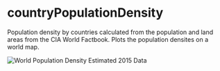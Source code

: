 # countryPopulationDensity
Population density by countries calculated from the population and land areas from the CIA World Factbook. Plots the population densites on a world map.

![World Population Density Estimated 2015 Data](/images/worldPopulationDensity2015_rainbow)
